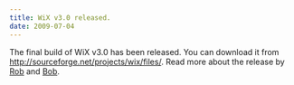 ```yaml
---
title: WiX v3.0 released.
date: 2009-07-04
---
```

The final build of WiX v3.0 has been released. You can download it from <a href='http://sourceforge.net/projects/wix/files/'>http://sourceforge.net/projects/wix/files/</a>. Read more about the release by <a href='http://robmensching.com/blog/posts/2009/7/4/WiX-v3.0-released'>Rob</a> and <a href='http://www.joyofsetup.com/2009/07/04/wix-v3-0-has-been-released/'>Bob</a>.
